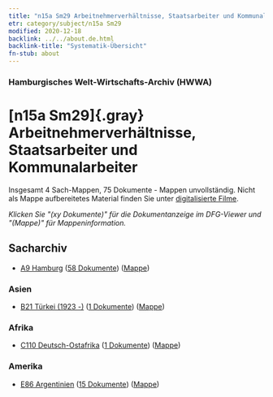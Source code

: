 ```yaml
---
title: "n15a Sm29 Arbeitnehmerverhältnisse, Staatsarbeiter und Kommunalarbeiter"
etr: category/subject/n15a Sm29
modified: 2020-12-18
backlink: ../../about.de.html
backlink-title: "Systematik-Übersicht"
fn-stub: about
---
```


### Hamburgisches Welt-Wirtschafts-Archiv (HWWA)
# [n15a Sm29]{.gray}&#8201; Arbeitnehmerverhältnisse, Staatsarbeiter und Kommunalarbeiter&#160; 




Insgesamt 4 Sach-Mappen, 75 Dokumente - Mappen unvollständig.
Nicht als Mappe aufbereitetes Material finden Sie unter [digitalisierte Filme](/film/h1_sh).

_Klicken Sie "(xy Dokumente)" für die Dokumentanzeige im DFG-Viewer und "(Mappe)" für Mappeninformation._

## Sacharchiv



- [A9 Hamburg](../../../geo/about.de.html#A9) (<a href="https://dfg-viewer.de/show/?tx_dlf[id]=https://pm20.zbw.eu/mets/sh/1409xx/140905/1452xx/145235/public.mets.de.xml" target="_blank">58 Dokumente</a>) ([Mappe](http://purl.org/pressemappe20/folder/sh/140905,145235))

### Asien

- [B21 Türkei (1923 -)](../../../geo/about.de.html#B21) (<a href="https://dfg-viewer.de/show/?tx_dlf[id]=https://pm20.zbw.eu/mets/sh/1411xx/141111/1452xx/145235/public.mets.de.xml" target="_blank">1 Dokumente</a>) ([Mappe](http://purl.org/pressemappe20/folder/sh/141111,145235))

### Afrika

- [C110 Deutsch-Ostafrika](../../../geo/about.de.html#C110) (<a href="https://dfg-viewer.de/show/?tx_dlf[id]=https://pm20.zbw.eu/mets/sh/1414xx/141471/1452xx/145235/public.mets.de.xml" target="_blank">1 Dokumente</a>) ([Mappe](http://purl.org/pressemappe20/folder/sh/141471,145235))

### Amerika

- [E86 Argentinien](../../../geo/about.de.html#E86) (<a href="https://dfg-viewer.de/show/?tx_dlf[id]=https://pm20.zbw.eu/mets/sh/1416xx/141692/1452xx/145235/public.mets.de.xml" target="_blank">15 Dokumente</a>) ([Mappe](http://purl.org/pressemappe20/folder/sh/141692,145235))


